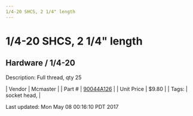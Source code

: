 ```yaml
---
1/4-20 SHCS, 2 1/4" length
---
```

# 1/4-20 SHCS, 2 1/4" length
## Hardware / 1/4-20
Description: 	Full thread, qty 25 

| Vendor | Mcmaster | 
| Part # | [90044A126](https://www.mcmaster.com/#90044A126) | 
| Unit Price | $9.80 | 
| Tags: | socket head,  | 

Last updated: Mon May 08 00:16:10 PDT 2017